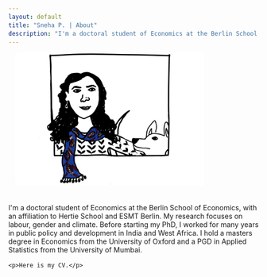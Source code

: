 ```yaml
---
layout: default
title: "Sneha P. | About"
description: "I'm a doctoral student of Economics at the Berlin School of Economics, with an affiliation to Hertie School and ESMT Berlin. My research focuses on labour, gender and climate. Before starting my PhD, I worked for many years in public policy and development in India and West Africa. I hold a masters degree in Economics from the University of Oxford and a PGD in Applied Statistics from the University of Mumbai."
---
```


<div style="display: flex; flex-direction: row; gap: 1.5em; flex-wrap: wrap; align-items: center; padding: 0;">

  <div style="flex: 0 0 auto; min-width: 260px; display: flex; justify-content: center;">
    <img src="/assets/img/profile.jpeg" alt="Profile Photo"
         style="width: 380px; height: auto; border-radius: 6px; margin-left: 1em;">
  </div>

  <div style="flex: 1 1 300px;">
    <p>I'm a doctoral student of Economics at the Berlin School of Economics, with an affiliation to Hertie School and ESMT Berlin. My research focuses on labour, gender and climate. Before starting my PhD, I worked for many years in public policy and development in India and West Africa. I hold a masters degree in Economics from the University of Oxford and a PGD in Applied Statistics from the University of Mumbai.</p>

    <p>Here is my CV.</p>
  </div>

</div>
